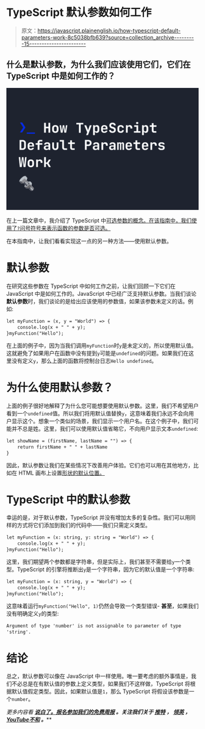 # TypeScript 默认参数如何工作

> 原文：<https://javascript.plainenglish.io/how-typescript-default-parameters-work-8c5038bfb639?source=collection_archive---------15----------------------->

## 什么是默认参数，为什么我们应该使用它们，它们在 TypeScript 中是如何工作的？

![](img/f0ff929868dedfd35344804139c0a61e.png)

在上一篇文章中，我介绍了 TypeScript 中[可选参数的概念。在该指南中，我们使用了`?`问号符号来表示函数的参数是否可选。](https://fjolt.com/article/typescript-optional-parameters)

在本指南中，让我们看看实现这一点的另一种方法——使用默认参数。

# 默认参数

在研究这些参数在 TypeScript 中如何工作之前，让我们回顾一下它们在 JavaScript 中是如何工作的。JavaScript 中已经广泛支持默认参数。当我们谈论**默认参数**时，我们谈论的是给出应该使用的参数值，如果该参数未定义的话。例如:

```
let myFunction = (x, y = "World") => {
    console.log(x + " " + y);
}myFunction("Hello");
```

在上面的例子中，因为当我们调用`myFunction`时`y`是未定义的，所以使用默认值。这就避免了如果用户在函数中没有提到`y`可能是`undefined`的问题。如果我们在这里没有定义`y`，那么上面的函数将控制台日志`Hello undefined`。

# 为什么使用默认参数？

上面的例子很好地解释了为什么您可能想要使用默认参数。这里，我们不希望用户看到一个`undefined`值。所以我们将用默认值替换`y`，这意味着我们永远不会向用户显示这个。想象一个类似的场景，我们显示一个用户名。在这个例子中，我们可能并不总是姓。这里，我们可以使用默认值省略它，不向用户显示文本`undefined`:

```
let showName = (firstName, lastName = "") => {
    return firstName + " " + lastName
}
```

因此，默认参数让我们在某些情况下改善用户体验。它们也可以用在其他地方，比如在 HTML 画布上设置[形状的默认位置。](https://fjolt.com/article/html-canvas-shapes)

# TypeScript 中的默认参数

幸运的是，对于默认参数，TypeScript 并没有增加太多的复杂性。我们可以用同样的方式将它们添加到我们的代码中——我们只需定义类型。

```
let myFunction = (x: string, y: string = "World") => {
    console.log(x + " " + y);
}myFunction("Hello");
```

这里，我们期望两个参数都是字符串，但是实际上，我们甚至不需要给`y`一个类型。TypeScript 的引擎将推断出`y`是一个字符串，因为它的默认值是一个字符串:

```
let myFunction = (x: string, y = "World") => {
    console.log(x + " " + y);
}myFunction("Hello");
```

这意味着运行`myFunction("Hello", 1)`仍然会导致一个类型错误- **甚至**，如果我们没有明确定义`y`的类型:

```
Argument of type 'number' is not assignable to parameter of type 'string'.
```

# 结论

总之，默认参数可以像在 JavaScript 中一样使用。唯一要考虑的额外事情是，我们不必总是在有默认值的参数上定义类型，如果我们不这样做，TypeScript 将根据默认值假定类型。因此，如果默认值是`1`，那么 TypeScript 将假设该参数是一个`number`。

*更多内容看* [***说白了。报名参加我们的***](https://plainenglish.io/)***[***免费周报***](http://newsletter.plainenglish.io/) *。关注我们关于* [***推特***](https://twitter.com/inPlainEngHQ) ， [***领英***](https://www.linkedin.com/company/inplainenglish/) *，*[***YouTube***](https://www.youtube.com/channel/UCtipWUghju290NWcn8jhyAw)*[***不和***](https://discord.gg/GtDtUAvyhW) *。*****